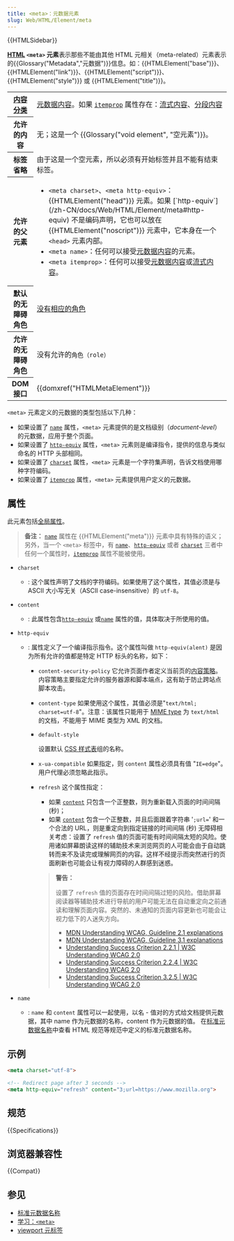 ```yaml
---
title: <meta>：元数据元素
slug: Web/HTML/Element/meta
---
```


{{HTMLSidebar}}

**[HTML](/zh-CN/docs/Web/HTML) `<meta>` 元素**表示那些不能由其他 HTML 元相关（meta-related）元素表示的{{Glossary("Metadata","元数据")}}信息。如：{{HTMLElement("base")}}、{{HTMLElement("link")}}、{{HTMLElement("script")}}、{{HTMLElement("style")}} 或 {{HTMLElement("title")}}。

<table class="properties">
  <tbody>
    <tr>
      <th>
        <a href="/zh-CN/docs/Web/Guide/HTML/Content_categories"
          >内容分类</a
        >
      </th>
      <td>
        <a href="/zh-CN/docs/Web/Guide/HTML/Content_categories#元数据内容"
          >元数据内容</a
        >。如果 <a href="/zh-CN/docs/Web/HTML/Global_attributes/itemprop"><code>itemprop</code></a> 属性存在：<a href="/zh-CN/docs/Web/Guide/HTML/Content_categories#流式内容"
          >流式内容</a
        >、<a href="/zh-CN/docs/Web/Guide/HTML/Content_categories#分段内容"
          >分段内容</a>
      </td>
    </tr>
    <tr>
      <th>允许的内容</th>
      <td>无；这是一个 {{Glossary("void element", "空元素")}}。</td>
    </tr>
    <tr>
      <th>标签省略</th>
      <td>
        由于这是一个空元素，所以必须有开始标签并且不能有结束标签。
      </td>
    </tr>
    <tr>
      <th>允许的父元素</th>
      <td>
        <ul>
          <li>
            <code>&#x3C;meta charset></code>、<code
            >&#x3C;meta http-equiv></code>：{{HTMLElement("head")}} 元素。如果
            [`http-equiv`](/zh-CN/docs/Web/HTML/Element/meta#http-equiv) 不是编码声明，它也可以放在
            {{HTMLElement("noscript")}} 元素中，它本身在一个
            <code>&#x3C;head></code> 元素内部。
          </li>
          <li>
            <code>&#x3C;meta name></code>：任何可以接受<a
              href="/zh-CN/docs/Web/Guide/HTML/Content_categories#元数据内容"
              >元数据内容</a
            >的元素。
          </li>
          <li>
            <code>&#x3C;meta itemprop></code>：任何可以接受<a
              href="/zh-CN/docs/Web/Guide/HTML/Content_categories#元数据内容"
              >元数据内容</a
            >或<a href="/zh-CN/docs/Web/Guide/HTML/Content_categories#流式内容"
              >流式内容</a
            >。
          </li>
        </ul>
      </td>
    </tr>
    <tr>
      <th scope="row">默认的无障碍角色</th>
      <td>
        <a href="https://www.w3.org/TR/html-aria/#dfn-no-corresponding-role"
          >没有相应的角色</a
        >
      </td>
    </tr>
    <tr>
      <th scope="row">允许的无障碍角色</th>
      <td>没有允许的<code>角色（role）</code></td>
    </tr>
    <tr>
      <th>DOM 接口</th>
      <td>{{domxref("HTMLMetaElement")}}</td>
    </tr>
  </tbody>
</table>

`<meta>` 元素定义的元数据的类型包括以下几种：

- 如果设置了 [`name`](/zh-CN/docs/Web/HTML/Element/meta#name) 属性，`<meta>` 元素提供的是文档级别（_document-level_）的元数据，应用于整个页面。
- 如果设置了 [`http-equiv`](/zh-CN/docs/Web/HTML/Element/meta#http-equiv) 属性，`<meta>` 元素则是编译指令，提供的信息与类似命名的 HTTP 头部相同。
- 如果设置了 [`charset`](/zh-CN/docs/Web/HTML/Element/meta#charset) 属性，`<meta>` 元素是一个字符集声明，告诉文档使用哪种字符编码。
- 如果设置了 [`itemprop`](/zh-CN/docs/Web/HTML/Global_attributes#itemprop) 属性，`<meta>` 元素提供用户定义的元数据。

## 属性

此元素包括[全局属性](/zh-CN/docs/Web/HTML/Global_attributes)。

> **备注：** [`name`](/zh-CN/docs/Web/HTML/Element/meta#name) 属性在 {{HTMLElement("meta")}} 元素中具有特殊的语义；另外，当一个 `<meta>` 标签中，有 [`name`](/zh-CN/docs/Web/HTML/Element/meta#name)、[`http-equiv`](/zh-CN/docs/Web/HTML/Element/meta#http-equiv) 或者 [`charset`](/zh-CN/docs/Web/HTML/Element/meta#charset) 三者中任何一个属性时，[`itemprop`](/zh-CN/docs/Web/HTML/Element/meta#itemprop) 属性不能被使用。

- `charset`
  - : 这个属性声明了文档的字符编码。如果使用了这个属性，其值必须是与 ASCII 大小写无关（ASCII case-insensitive）的 `utf-8`。
- `content`
  - : 此属性包含[`http-equiv`](/zh-CN/docs/Web/HTML/Element/meta#http-equiv) 或[`name`](/zh-CN/docs/Web/HTML/Element/meta#name) 属性的值，具体取决于所使用的值。
- `http-equiv`

  - : 属性定义了一个编译指示指令。这个属性叫做 `http-equiv(alent)` 是因为所有允许的值都是特定 HTTP 标头的名称，如下：

    - `content-security-policy`
      它允许页面作者定义当前页的[内容策略](/zh-CN/docs/Web/Security/CSP/CSP_policy_directives)。内容策略主要指定允许的服务器源和脚本端点，这有助于防止跨站点脚本攻击。

    - `content-type`
      如果使用这个属性，其值必须是"`text/html; charset=utf-8`"。注意：该属性只能用于 [MIME type](/zh-CN/docs/Web/HTTP/Basics_of_HTTP/MIME_types) 为 `text/html` 的文档，不能用于 MIME 类型为 XML 的文档。
    - `default-style`

      设置默认 [CSS 样式表](/zh-CN/docs/Web/CSS)组的名称。

    - `x-ua-compatible`
      如果指定，则 `content` 属性必须具有值 "`IE=edge`"。用户代理必须忽略此指示。
    - `refresh`
      这个属性指定：

      - 如果 [`content`](/zh-CN/docs/Web/HTML/Element/meta#content) 只包含一个正整数，则为重新载入页面的时间间隔 (秒)；
      - 如果 [`content`](/zh-CN/docs/Web/HTML/Element/meta#content) 包含一个正整数，并且后面跟着字符串 '`;url=`' 和一个合法的 URL，则是重定向到指定链接的时间间隔 (秒) 无障碍相关考虑：设置了 `refresh` 值的页面可能有时间间隔太短的风险。使用诸如屏幕朗读这样的辅助技术来浏览网页的人可能会由于自动跳转而来不及读完或理解网页的内容。这样不经提示而突然进行的页面刷新也可能会让有视力障碍的人群感到迷惑。

      > **警告：**
      >
      > 设置了 `refresh` 值的页面存在时间间隔过短的风险。借助屏幕阅读器等辅助技术进行导航的用户可能无法在自动重定向之前通读和理解页面内容。突然的、未通知的页面内容更新也可能会让视力低下的人迷失方向。
      >
      > - [MDN Understanding WCAG, Guideline 2.1 explanations](/zh-CN/docs/Web/Accessibility/Understanding_WCAG/Operable#guideline_2.2_—_enough_time_provide_users_enough_time_to_read_and_use_content)
      > - [MDN Understanding WCAG, Guideline 3.1 explanations](/zh-CN/docs/Web/Accessibility/Understanding_WCAG/Understandable#guideline_3.2_—_predictable_make_web_pages_appear_and_operate_in_predictable_ways)
      > - [Understanding Success Criterion 2.2.1 | W3C Understanding WCAG 2.0](https://www.w3.org/TR/UNDERSTANDING-WCAG20/time-limits-required-behaviors.html)
      > - [Understanding Success Criterion 2.2.4 | W3C Understanding WCAG 2.0](https://www.w3.org/TR/UNDERSTANDING-WCAG20/time-limits-postponed.html)
      > - [Understanding Success Criterion 3.2.5 | W3C Understanding WCAG 2.0](https://www.w3.org/TR/UNDERSTANDING-WCAG20/consistent-behavior-no-extreme-changes-context.html)

- `name`
  - : `name` 和 `content` 属性可以一起使用，以名 - 值对的方式给文档提供元数据，其中 name 作为元数据的名称，content 作为元数据的值。
    在[标准元数据名称](/zh-CN/docs/Web/HTML/Element/meta/name)中查看 HTML 规范等规范中定义的标准元数据名称。

## 示例

```html
<meta charset="utf-8">

<!-- Redirect page after 3 seconds -->
<meta http-equiv="refresh" content="3;url=https://www.mozilla.org">
```

## 规范

{{Specifications}}

## 浏览器兼容性

{{Compat}}

## 参见

- [标准元数据名称](/zh-CN/docs/Web/HTML/Element/meta/name)
- [学习：`<meta>`](/zh-CN/docs/Learn/HTML/Introduction_to_HTML/The_head_metadata_in_HTML#metadata_the_meta_element)
- [viewport 元标签](/zh-CN/docs/Web/HTML/Viewport_meta_tag)
